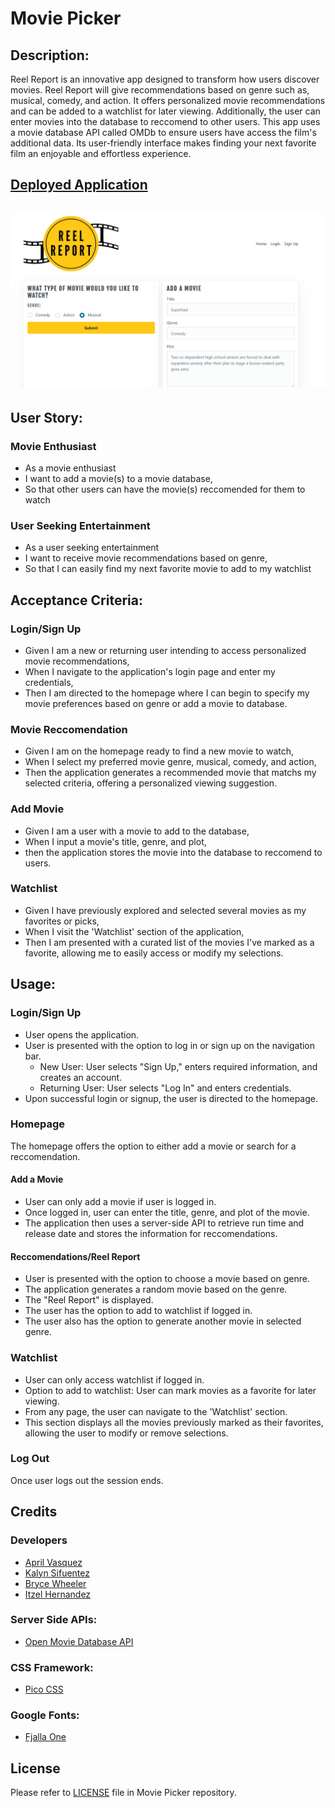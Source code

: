 # Movie Picker

##  Description: 
Reel Report is an innovative app designed to transform how users discover movies. Reel Report will give recommendations based on genre such as, musical, comedy, and action. It offers personalized movie recommendations and can be added to a watchlist for later viewing. Additionally, the user can enter movies into the database to reccomend to other users. This app uses a movie database API called OMDb to ensure users have access the film's additional data. Its user-friendly interface makes finding your next favorite film an enjoyable and effortless experience.

## [Deployed Application](https://reel-report-8887d227dacc.herokuapp.com/) 

## ![Screenshot of Deployed Application](<public/assets/images/reel-report-screenshot.png>)

## User Story:

### Movie Enthusiast
- As a movie enthusiast
- I want to add a movie(s) to a movie database,
- So that other users can have the movie(s) reccomended for them to watch

### User Seeking Entertainment
- As a user seeking entertainment
- I want to receive movie recommendations based on genre,
- So that I can easily find my next favorite movie to add to my watchlist

## Acceptance Criteria:

### Login/Sign Up
- Given I am a new or returning user intending to access personalized movie recommendations,
- When I navigate to the application's login page and enter my credentials,
- Then I am directed to the homepage where I can begin to specify my movie preferences based on genre or add a movie to database.
  
### Movie Reccomendation
- Given I am on the homepage ready to find a new movie to watch,
- When I select my preferred movie genre, musical, comedy, and action,
- Then the application generates a recommended movie that matchs my selected criteria, offering a personalized viewing suggestion.
   
### Add Movie
- Given I am a user with a movie to add to the database,
- When I input a movie's title, genre, and plot,
- then the application stores the movie into the database to reccomend to users. 

### Watchlist
- Given I have previously explored and selected several movies as my favorites or picks,
- When I visit the 'Watchlist' section of the application,
- Then I am presented with a curated list of the movies I've marked as a favorite, allowing me to easily access or modify my selections.
 
## Usage: 

### Login/Sign Up
- User opens the application.
- User is presented with the option to log in or sign up on the navigation bar.
    - New User: User selects "Sign Up," enters required information, and creates an account.
    - Returning User: User selects "Log In" and enters credentials.
- Upon successful login or signup, the user is directed to the homepage.

### Homepage
The homepage offers the option to either add a movie or search for a reccomendation.

#### Add a Movie
- User can only add a movie if user is logged in.
- Once logged in, user can enter the title, genre, and plot of the movie. 
- The application then uses a server-side API to retrieve run time and release date and stores the information for reccomendations.

#### Reccomendations/Reel Report
- User is presented with the option to choose a movie based on genre. 
- The application generates a random movie based on the genre. 
- The "Reel Report" is displayed. 
- The user has the option to add to watchlist if logged in.
- The user also has the option to generate another movie in selected genre.

### Watchlist
- User can only access watchlist if logged in.
- Option to add to watchlist: User can mark movies as a favorite for later viewing.
- From any page, the user can navigate to the 'Watchlist' section.
- This section displays all the movies previously marked as their favorites, allowing the user to modify or remove selections.

### Log Out
Once user logs out the session ends.

## Credits

### Developers
- [April Vasquez](https://github.com/apri1mayrain)
- [Kalyn Sifuentez](https://github.com/kalynsifuentez)
- [Bryce Wheeler](https://github.com/BryceGitHuba)
- [Itzel Hernandez](https://github.com/itzelherndz)

### Server Side APIs:
- [Open Movie Database API](https://www.omdbapi.com/)

### CSS Framework:
- [Pico CSS](https://picocss.com/)

### Google Fonts: 
- [Fjalla One](https://fonts.google.com/specimen/Fjalla+One)

## License
Please refer to [LICENSE](./LICENSE) file in Movie Picker repository.
